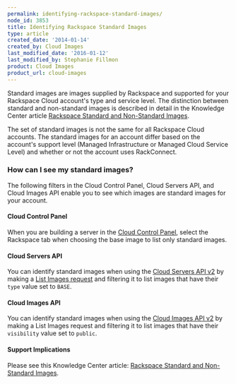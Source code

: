 ```yaml
---
permalink: identifying-rackspace-standard-images/
node_id: 3853
title: Identifying Rackspace Standard Images
type: article
created_date: '2014-01-14'
created_by: Cloud Images
last_modified_date: '2016-01-12'
last_modified_by: Stephanie Fillmon
product: Cloud Images
product_url: cloud-images
---
```


Standard images are images supplied by Rackspace and supported for your
Rackspace Cloud account's type and service level.  The distinction
between standard and non-standard images is described in detail in the
Knowledge Center article [Rackspace Standard and Non-Standard
Images](/how-to/rackspace-standard-and-non-standard-images "Rackspace Standard and Non-Standard Images").

The set of standard images is not the same for all Rackspace Cloud
accounts.  The standard images for an account differ based on the
account's support level (Managed Infrastructure or Managed Cloud Service
Level) and whether or not the account uses RackConnect.

### How can I see my standard images?

The following filters in the Cloud Control Panel, Cloud Servers API, and
Cloud Images API enable you to see which images are standard images for
your account.

#### Cloud Control Panel

When you are building a server in the [Cloud Control
Panel](https://mycloud.rackspace.com), select the Rackspace tab when
choosing the base image to list only standard images.

#### Cloud Servers API

You can identify standard images when using the [Cloud Servers API
v2](http://docs.rackspace.com/servers/api/v2/cs-devguide/content/index.html "Rackspace Cloud Servers API documentation")
by making a [List Images
request](http://docs.rackspace.com/servers/api/v2/cs-devguide/content/List_Images-d1e4435.html) and
filtering it to list images that have their `type` value set to `BASE`.

#### Cloud Images API

You can identify standard images when using the [Cloud Images API
v2](http://docs.rackspace.com/images/api/v2/ci-devguide/content/index.html "Rackspace Cloud Images API documentation")
by making a List Images request and filtering it to list images that
have their `visibility` value set to `public`.

#### Support Implications

Please see this Knowledge Center article: [Rackspace Standard and
Non-Standard
Images](/how-to/rackspace-standard-and-non-standard-images "Rackspace Standard and Non-Standard Images").
